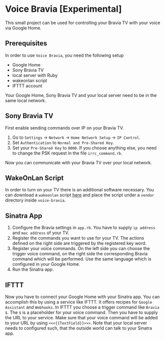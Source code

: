 # Voice Bravia [Experimental]

This small project can be used for controlling your Bravia TV with your voice via Google Home.

## Prerequisites

In order to use `Voice Bravia`, you need the following setup

- Google Home
- Sony Bravia TV
- local server with Ruby
- wakeonlan script
- IFTTT account

Your Google Home, Sony Bravia TV and your local server need to be in the same local network.

## Sony Bravia TV

First enable sending commands over IP on your Bravia TV.  

1. Go to `Settings` → `Network` → `Home Network Setup` → `IP Control`.
2. Set `Authentication` to `Normal and Pre-Shared Key`.
3. Set your `Pre-Shared Key` to `0000`. If you choose anything else, you need to change the PSK request in the file `irrc_command.rb`.

Now you can communicate with your Bravia TV over your local network.

## WakeOnLan Script

In order to turn on your TV there is an additional software necessary. You can download a `wakeonlan` script [here](http://github.com/jpoliv/wakeonlan) and place the script under a `vendor` directory inside `voice-bravia`.

## Sinatra App

1. Configure the Bravia settings in `app.rb`. You have to supply `ip address` and `mac address` of your TV.
2. Register the commands you want to use for your TV. The actions defined on the right side are triggered by the registered key word.
3. Register your voice commands. On the left side you can choose the trigger voice command, on the right side the corresponding Bravia command which will be performed. Use the same language which is configured in your Google Home.
4. Run the Sinatra app.

## IFTTT

Now you have to connect your Google Home with your Sinatra app.
You can accomplish this by using a service like IFTTT. It offers recipes for `Google Assistant` and `Webhooks`. In IFTTT you choose a trigger command like `Bravia $`. The `$` is a placeholder for your voice command.
Then you have to supply the URL to your service. Make sure that your voice command will be added to your URL by using `<<<{{TextField}}>>>`. Note that your local server needs to configured such, that the outside world can talk to your Sinatra app.

